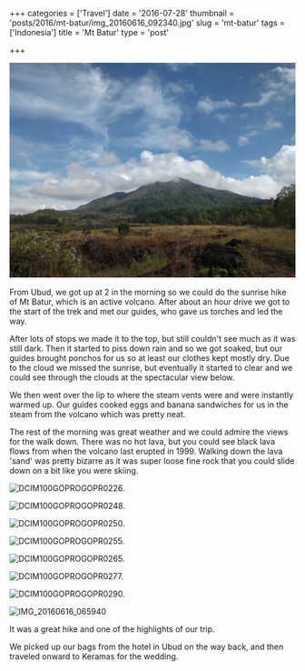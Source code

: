 +++
categories = ['Travel']
date = '2016-07-28'
thumbnail = 'posts/2016/mt-batur/img_20160616_092340.jpg'
slug = 'mt-batur'
tags = ['Indonesia']
title = 'Mt Batur'
type = 'post'

+++

![IMG_20160616_092340](img_20160616_092340.jpg)

From Ubud, we got up at 2 in the morning so we could do the sunrise hike of Mt Batur, which is an active volcano. After about an hour drive we got to the start of the trek and met our guides, who gave us torches and led the way.

After lots of stops we made it to the top, but still couldn't see much as it was still dark. Then it started to piss down rain and so we got soaked, but our guides brought ponchos for us so at least our clothes kept mostly dry. Due to the cloud we missed the sunrise, but eventually it started to clear and we could see through the clouds at the spectacular view below.

We then went over the lip to where the steam vents were and were instantly warmed up. Our guides cooked eggs and banana sandwiches for us in the steam from the volcano which was pretty neat.

The rest of the morning was great weather and we could admire the views for the walk down. There was no hot lava, but you could see black lava flows from when the volcano last erupted in 1999. Walking down the lava 'sand' was pretty bizarre as it was super loose fine rock that you could slide down on a bit like you were skiing.

![DCIM100GOPROGOPR0226.](gopr0226.jpg)

![DCIM100GOPROGOPR0248.](gopr0248.jpg)

![DCIM100GOPROGOPR0250.](gopr0250.jpg)

![DCIM100GOPROGOPR0255.](gopr0255.jpg)

![DCIM100GOPROGOPR0265.](gopr0265.jpg)

![DCIM100GOPROGOPR0277.](gopr0277.jpg)

![DCIM100GOPROGOPR0290.](gopr0290.jpg)

![IMG_20160616_065940](img_20160616_065940.jpg)

It was a great hike and one of the highlights of our trip.

We picked up our bags from the hotel in Ubud on the way back, and then traveled onward to Keramas for the wedding.